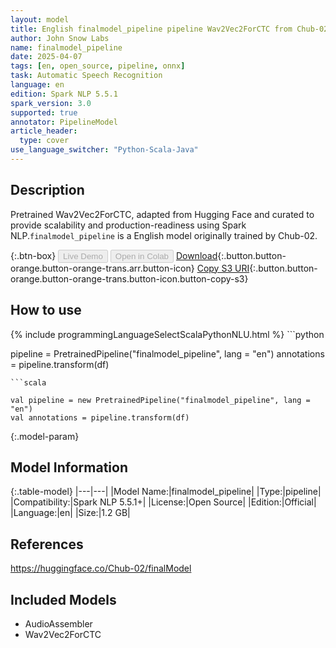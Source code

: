 ```yaml
---
layout: model
title: English finalmodel_pipeline pipeline Wav2Vec2ForCTC from Chub-02
author: John Snow Labs
name: finalmodel_pipeline
date: 2025-04-07
tags: [en, open_source, pipeline, onnx]
task: Automatic Speech Recognition
language: en
edition: Spark NLP 5.5.1
spark_version: 3.0
supported: true
annotator: PipelineModel
article_header:
  type: cover
use_language_switcher: "Python-Scala-Java"
---
```


## Description

Pretrained Wav2Vec2ForCTC, adapted from Hugging Face and curated to provide scalability and production-readiness using Spark NLP.`finalmodel_pipeline` is a English model originally trained by Chub-02.

{:.btn-box}
<button class="button button-orange" disabled>Live Demo</button>
<button class="button button-orange" disabled>Open in Colab</button>
[Download](https://s3.amazonaws.com/auxdata.johnsnowlabs.com/public/models/finalmodel_pipeline_en_5.5.1_3.0_1744022479105.zip){:.button.button-orange.button-orange-trans.arr.button-icon}
[Copy S3 URI](s3://auxdata.johnsnowlabs.com/public/models/finalmodel_pipeline_en_5.5.1_3.0_1744022479105.zip){:.button.button-orange.button-orange-trans.button-icon.button-copy-s3}

## How to use



<div class="tabs-box" markdown="1">
{% include programmingLanguageSelectScalaPythonNLU.html %}
```python

pipeline = PretrainedPipeline("finalmodel_pipeline", lang = "en")
annotations =  pipeline.transform(df)   

```
```scala

val pipeline = new PretrainedPipeline("finalmodel_pipeline", lang = "en")
val annotations = pipeline.transform(df)

```
</div>

{:.model-param}
## Model Information

{:.table-model}
|---|---|
|Model Name:|finalmodel_pipeline|
|Type:|pipeline|
|Compatibility:|Spark NLP 5.5.1+|
|License:|Open Source|
|Edition:|Official|
|Language:|en|
|Size:|1.2 GB|

## References

https://huggingface.co/Chub-02/finalModel

## Included Models

- AudioAssembler
- Wav2Vec2ForCTC